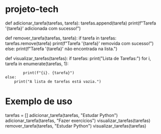 # projeto-tech  
def adicionar_tarefa(tarefas, tarefa):
    tarefas.append(tarefa)
    print(f"Tarefa '{tarefa}' adicionada com sucesso!")

def remover_tarefa(tarefas, tarefa):
    if tarefa in tarefas:
        tarefas.remove(tarefa)
        print(f"Tarefa '{tarefa}' removida com sucesso!")
    else:
        print(f"Tarefa '{tarefa}' não encontrada na lista.")

def visualizar_tarefas(tarefas):
    if tarefas:
        print("Lista de Tarefas:")
        for i, tarefa in enumerate(tarefas, 1):
    
            print(f"{i}. {tarefa}")
    else:
        print("A lista de tarefas está vazia.")

# Exemplo de uso
tarefas = []
adicionar_tarefa(tarefas, "Estudar Python")
adicionar_tarefa(tarefas, "Fazer exercícios")
visualizar_tarefas(tarefas)
remover_tarefa(tarefas, "Estudar Python")
visualizar_tarefas(tarefas)
